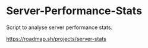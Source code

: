 # Server-Performance-Stats
Script to analyse server performance stats.


https://roadmap.sh/projects/server-stats
